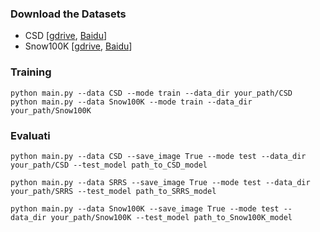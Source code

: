 ### Download the Datasets
- CSD [[gdrive](https://drive.google.com/file/d/1pns-7uWy-0SamxjA40qOCkkhSu7o7ULb/view?usp=sharing), [Baidu](https://pan.baidu.com/s/1N52Jnx0co9udJeYrbd3blA?pwd=sb4a)]
- Snow100K [[gdrive](https://drive.google.com/file/d/19zJs0cJ6F3G3IlDHLU2BO7nHnCTMNrIS/view?usp=sharing), [Baidu](https://pan.baidu.com/s/1QGd5z9uM6vBKPnD5d7jQmA?pwd=aph4)]

### Training

~~~
python main.py --data CSD --mode train --data_dir your_path/CSD
python main.py --data Snow100K --mode train --data_dir your_path/Snow100K
~~~

### Evaluati

~~~
python main.py --data CSD --save_image True --mode test --data_dir your_path/CSD --test_model path_to_CSD_model

python main.py --data SRRS --save_image True --mode test --data_dir your_path/SRRS --test_model path_to_SRRS_model

python main.py --data Snow100K --save_image True --mode test --data_dir your_path/Snow100K --test_model path_to_Snow100K_model
~~~

